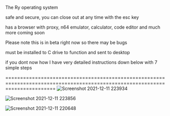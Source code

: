 The Ry operating system

safe and secure, you can close out at any time with the esc key

has a browser with proxy, n64 emulator, calculator, code editor and much more coming soon

Please note this is in beta right now so there may be bugs

must be installed to C drive to function and sent to desktop

if you dont now how I have very detailed instructions down below with 7 simple steps

=============================================================================================================================
![Screenshot 2021-12-11 223934](https://user-images.githubusercontent.com/91672714/145703077-0de22e26-2d0b-43e5-a519-06ac9f751662.png)


![Screenshot 2021-12-11 223856](https://user-images.githubusercontent.com/91672714/145703076-d4dbccac-8397-43ae-a809-9823a3d5ff01.png)

![Screenshot 2021-12-11 220648](https://user-images.githubusercontent.com/91672714/145702317-ff7f009d-3f16-41c4-a56e-9a8433c84c69.png)
